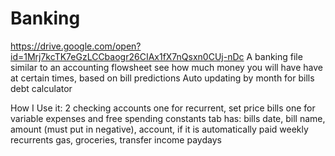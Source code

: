 # Banking
https://drive.google.com/open?id=1Mrj7kcTK7eGzLCCbaogr26CIAx1fX7nQsxn0CUj-nDc
A banking file similar to an accounting flowsheet
see how much money you will have have at certain times, based on bill predictions
Auto updating by month for bills
debt calculator

How I Use it:
2 checking accounts
  one for recurrent, set price bills
  one for variable expenses and free spending
constants tab has:
  bills
    date, bill name, amount (must put in negative), account, if it is automatically paid
  weekly recurrents
    gas, groceries, transfer
  income
  paydays
  
